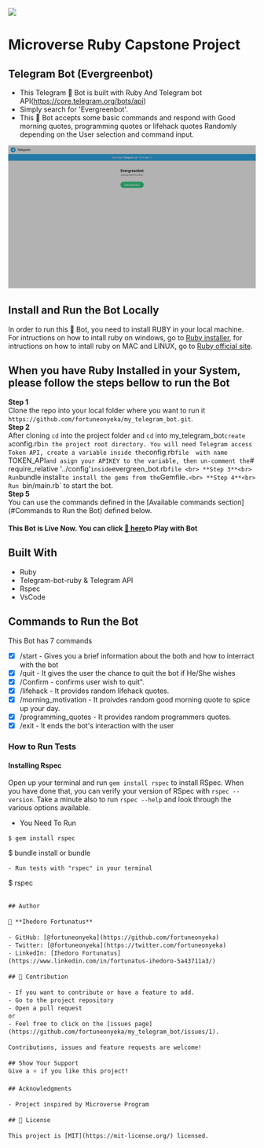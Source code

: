![](https://img.shields.io/badge/Microverse-blueviolet)

# Microverse Ruby Capstone Project

## Telegram Bot (Evergreenbot)
- This Telegram 🤖 Bot is built with Ruby And Telegram bot API(https://core.telegram.org/bots/api)
- Simply search for 'Evergreenbot'. 
- This 🤖 Bot accepts some basic commands and respond with Good morning quotes, programming quotes or lifehack quotes Randomly  depending on the User selection and command input.

![screenshot](./images/bot.png)

## Install and Run the Bot Locally

In order to run this 🤖 Bot, you need to install RUBY in your local machine. For intructions on how to intall ruby on windows, go to [Ruby installer](https://rubyinstaller.org/), for intructions on how to intall ruby on MAC and LINUX, go to [Ruby official site](https://www.ruby-lang.org/en/downloads/).

## When you have Ruby Installed in your System, please follow the steps bellow to run the Bot

**Step 1**<br>
Clone the repo into your local folder where you want to run it<br>
`https://github.com/fortuneonyeka/my_telegram_bot.git`.<br>
**Step 2**<br>
After cloning `cd` into the project folder  and `cd` into my_telegram_bot` create a `config.rb` in the project root directory. You will need Telegram access Token API, create a variable inside the `config.rb` file  with name ` TOKEN_API` and asign your APIKEY to the variable, then un-comment the `# require_relative '../config'` inside `evergreen_bot.rb` file <br>
**Step 3**<br> 
Run `bundle install` to install the gems from the `Gemfile`.<br>
**Step 4**<br>
Run `bin/main.rb` to start the bot.<br>
**Step 5**<br>
You can use the commands defined in the [Available commands section](#Commands to Run the Bot) defined below.<br>

#### This Bot is Live Now. You can click [🤖 here](t.me/evergreenfortunebot.)to Play with Bot

## Built With
- Ruby
- Telegram-bot-ruby & Telegram API
- Rspec
- VsCode

## Commands to Run the Bot
This Bot has 7 commands
- [x] /start - Gives you a brief information about the both and how to interract with the bot
- [x] /quit - It gives the user the chance to quit the bot if He/She wishes 
- [x] /Confirm  - confirms user wish to quit".
- [x] /lifehack - It provides random lifehack quotes.
- [x] /morning_motivation - It proivdes random good morning quote to spice up your day.
- [x] /programming_quotes - It provides random programmers quotes.
- [x] /exit - It ends the bot's interaction with the user

### How to Run Tests

#### Installing Rspec
Open up your terminal and run `gem install rspec` to install RSpec. When you have done that, you can verify your version of RSpec with `rspec --version`. Take a minute also to run `rspec --help` and look through the various options available.

- You Need To Run 
```
$ gem install rspec

```
$ bundle install or bundle
```
- Run tests with "rspec" in your terminal
```
$ rspec
```

## Author

👤 **Ihedoro Fortunatus**

- GitHub: [@fortuneonyeka](https://github.com/fortuneonyeka)
- Twitter: [@fortuneonyeka](https://twitter.com/fortuneonyeka)
- LinkedIn: [Ihedoro Fortunatus](https://www.linkedin.com/in/fortunatus-ihedoro-5a43711a3/)

## 🤝 Contribution

- If you want to contribute or have a feature to add.
- Go to the project repository 
- Open a pull request
or
- Feel free to click on the [issues page](https://github.com/fortuneonyeka/my_telegram_bot/issues/1).

Contributions, issues and feature requests are welcome!

## Show Your Support
Give a ⭐️ if you like this project!

## Acknowledgments

- Project inspired by Microverse Program

## 📝 License

This project is [MIT](https://mit-license.org/) licensed.